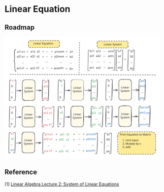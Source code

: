 # Linear Equation

## Roadmap

<img src="../../../.gitbook/assets/la-le.excalidraw.svg" alt="Linear Equation is Linear System" class="gitbook-drawing">

## Reference

\[1] [Linear Algebra Lecture 2: System of Linear Equations](https://www.youtube.com/watch?v=ZexDYHpmID8\&list=PLJV\_el3uVTsNmr39gwbyV-0KjULUsN7fW\&index=2)
